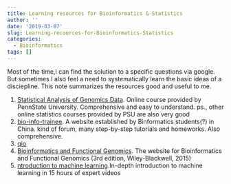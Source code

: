 ```yaml
---
title: Learning resources for Bioinformatics & Statistics
author: ''
date: '2019-03-07'
slug: Learning-recources-for-Bioinformatics-Statistics
categories:
  - Bioinformatics
tags: []
---
```

Most of the time,I can find the solution to a specific questions via google. But sometimes I also feel a need to systematically learn the basic ideas of a disciepline. This note summarizes the resources good and useful to me.

1. [Statistical Analysis of Genomics Data](https://newonlinecourses.science.psu.edu/stat555/). Online course provided by PennState University. Comprehensive and easy to understand. ps., other online statistics courses provided by PSU are also very good
2. [bio-info-trainee](http://www.bio-info-trainee.com/). A website established by Binformatics students(?) in China. kind of forum, many step-by-step tutorials and homeworks. Also comprehensive.
3. [qio](https://qiubio.com/)
4. [Bioinformatics and Functional Genomics](http://www.bioinfbook.org/). The website for Bioinformatics and Functional Genomics (3rd edition, Wiley-Blackwell, 2015)
5. [ntroduction to machine learning](https://www.r-bloggers.com/in-depth-introduction-to-machine-learning-in-15-hours-of-expert-videos/).In-depth introduction to machine learning in 15 hours of expert videos




